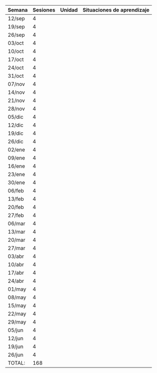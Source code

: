 | Semana | Sesiones | Unidad | Situaciones de aprendizaje |
| ------ | -------- | ------ | -------------------------- |
| 12/sep | 4        |        |                            |
| 19/sep | 4        |        |                            |
| 26/sep | 4        |        |                            |
| 03/oct | 4        |        |                            |
| 10/oct | 4        |        |                            |
| 17/oct | 4        |        |                            |
| 24/oct | 4        |        |                            |
| 31/oct | 4        |        |                            |
| 07/nov | 4        |        |                            |
| 14/nov | 4        |        |                            |
| 21/nov | 4        |        |                            |
| 28/nov | 4        |        |                            |
| 05/dic | 4        |        |                            |
| 12/dic | 4        |        |                            |
| 19/dic | 4        |        |                            |
| 26/dic | 4        |        |                            |
| 02/ene | 4        |        |                            |
| 09/ene | 4        |        |                            |
| 16/ene | 4        |        |                            |
| 23/ene | 4        |        |                            |
| 30/ene | 4        |        |                            |
| 06/feb | 4        |        |                            |
| 13/feb | 4        |        |                            |
| 20/feb | 4        |        |                            |
| 27/feb | 4        |        |                            |
| 06/mar | 4        |        |                            |
| 13/mar | 4        |        |                            |
| 20/mar | 4        |        |                            |
| 27/mar | 4        |        |                            |
| 03/abr | 4        |        |                            |
| 10/abr | 4        |        |                            |
| 17/abr | 4        |        |                            |
| 24/abr | 4        |        |                            |
| 01/may | 4        |        |                            |
| 08/may | 4        |        |                            |
| 15/may | 4        |        |                            |
| 22/may | 4        |        |                            |
| 29/may | 4        |        |                            |
| 05/jun | 4        |        |                            |
| 12/jun | 4        |        |                            |
| 19/jun | 4        |        |                            |
| 26/jun | 4        |        |                            |
| TOTAL: | 168      |        |                            |
